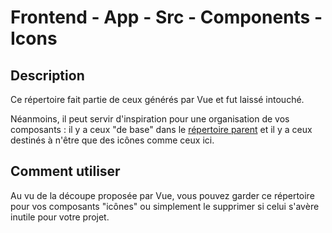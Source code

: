 # Frontend - App - Src - Components - Icons

## Description

Ce répertoire fait partie de ceux générés par Vue et fut laissé intouché.

Néanmoins, il peut servir d'inspiration pour une organisation de vos composants : il y a ceux "de base" dans le [répertoire parent](../) et il y a ceux destinés à n'être que des icônes comme ceux ici.

## Comment utiliser

Au vu de la découpe proposée par Vue, vous pouvez garder ce répertoire pour vos composants "icônes" ou simplement le supprimer si celui s'avère inutile pour votre projet.
